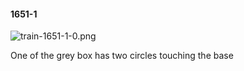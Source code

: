 #### 1651-1
![train-1651-1-0.png](https://github.com/lil-lab/nlvr/raw/master/nlvr/train/images/78/train-1651-1-0.png "train-1651-1-0.png")

One of the grey box has two circles touching the base